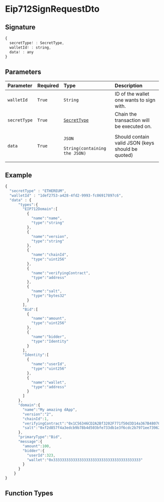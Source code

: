 # Eip712SignRequestDto

## Signature

```javascript
{
  secretType! : SecretType,
  walletId! : string,
  data! : any
}
```

## Parameters

<table>
  <thead>
    <tr>
      <th style="text-align:left">Parameter</th>
      <th style="text-align:left">Required</th>
      <th style="text-align:left">Type</th>
      <th style="text-align:left">Description</th>
    </tr>
  </thead>
  <tbody>
    <tr>
      <td style="text-align:left"><code>walletId</code>
      </td>
      <td style="text-align:left"><code>True</code>
      </td>
      <td style="text-align:left"><code>String</code>
      </td>
      <td style="text-align:left">ID of the wallet one wants to sign with.</td>
    </tr>
    <tr>
      <td style="text-align:left"><code>secretType</code>
      </td>
      <td style="text-align:left"><code>True</code>
      </td>
      <td style="text-align:left"><a href="secrettype-1.md"><code>SecretType</code></a>
      </td>
      <td style="text-align:left">Chain the transaction will be executed on.</td>
    </tr>
    <tr>
      <td style="text-align:left"><code>data</code>
      </td>
      <td style="text-align:left"><code>True</code>
      </td>
      <td style="text-align:left">
        <p><code>JSON</code>
        </p>
        <p><code>String(containing the JSON)</code>
        </p>
      </td>
      <td style="text-align:left">Should contain valid JSON (keys should be quoted)</td>
    </tr>
  </tbody>
</table>

## Example

```javascript
{
  "secretType" : "ETHEREUM",
  "walletId" : "1def2753-a428-4fd2-9993-fc06917897c6",
  "data" : {
      "types":{
        "EIP712Domain":[
          {
            "name":"name",
            "type":"string"
          },
          {
            "name":"version",
            "type":"string"
          },
          {
            "name":"chainId",
            "type":"uint256"
          },
          {
            "name":"verifyingContract",
            "type":"address"
          },
          {
            "name":"salt",
            "type":"bytes32"
          }
        ],
        "Bid":[
          {
            "name":"amount",
            "type":"uint256"
          },
          {
            "name":"bidder",
            "type":"Identity"
          }
        ],
        "Identity":[
          {
            "name":"userId",
            "type":"uint256"
          },
          {
            "name":"wallet",
            "type":"address"
          }
        ]
      },
      "domain":{
        "name":"My amazing dApp",
        "version":"2",
        "chainId":1,
        "verifyingContract":"0x1C56346CD2A2Bf3202F771f50d3D14a367B48070",
        "salt":"0xf2d857f4a3edcb9b78b4d503bfe733db1e3f6cdc2b7971ee739626c97e86a558"
      },
      "primaryType":"Bid",
      "message":{
        "amount":100,
        "bidder":{
          "userId":323,
          "wallet":"0x3333333333333333333333333333333333333333"
        }
      }
    }
}
```

## Function Types

